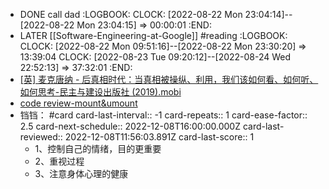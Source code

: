 - DONE call dad
  :LOGBOOK:
  CLOCK: [2022-08-22 Mon 23:04:14]--[2022-08-22 Mon 23:04:15] =>  00:00:01
  :END:
- LATER [[Software-Engineering-at-Google]] #reading
  :LOGBOOK:
  CLOCK: [2022-08-22 Mon 09:51:16]--[2022-08-22 Mon 23:30:20] =>  13:39:04
  CLOCK: [2022-08-23 Tue 09:20:12]--[2022-08-24 Wed 22:52:13] =>  37:32:01
  :END:
- [[英] 麦克唐纳 - 后真相时代：当真相被操纵、利用，我们该如何看、如何听、如何思考-民主与建设出版社 (2019).mobi](../assets/[英]_麦克唐纳_-_后真相时代：当真相被操纵、利用，我们该如何看、如何听、如何思考-民主与建设出版社_(2019)_1661180690436_0.mobi)
- [code review-mount&umount](http://gerrit-infrastructure.archeros.cn/gerrit/c/ar-dbagent/+/55325)
- 铛铛： #card
  card-last-interval:: -1
  card-repeats:: 1
  card-ease-factor:: 2.5
  card-next-schedule:: 2022-12-08T16:00:00.000Z
  card-last-reviewed:: 2022-12-08T11:56:03.891Z
  card-last-score:: 1
	- 1、控制自己的情绪，目的更重要
	- 2、重视过程
	- 3、注意身体心理的健康